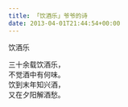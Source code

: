 ```yaml
---   
title: 「饮酒乐」爷爷的诗   
date: 2013-04-01T21:44:54+00:00   
---   
```

饮酒乐   
   
三十余载饮酒乐，   
不觉酒中有何味。   
饮到末年知兴酒，   
又在夕阳解酒愁。   

